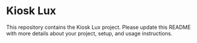 # Kiosk Lux

This repository contains the Kiosk Lux project. Please update this README with more details about your project, setup, and usage instructions.

